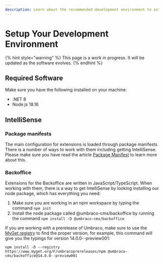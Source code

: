 ```yaml
---
description: Learn about the recommended development environment to extend Umbraco.
---
```


# Setup Your Development Environment

{% hint style="warning" %}
This page is a work in progress. It will be updated as the software evolves.
{% endhint %}

## Required Software

Make sure you have the following installed on your machine:

* .NET 8
* Node.js 18.16

## IntelliSense

### Package manifests

The main configuration for extensions is loaded through package manifests. There is a number of ways to work with them including getting IntelliSense. Please make sure you have read the article [Package Manifest](package-manifest/) to learn more about this.

### Backoffice

Extensions for the Backoffice are written in JavaScript/TypeScript. When working with them, there is a way to get IntelliSense by looking installing our node package, which has everything you need:

1. Make sure you are working in an npm workspace by typing the command `npm init`
2.  Install the node package called @umbraco-cms/backoffice by running the command `npm install -D @umbraco-cms/backoffice`



If you are working with a prerelease of Umbraco, make sure to use the [MyGet registry](https://www.myget.org/feed/umbracoprereleases/package/npm/@umbraco-cms/backoffice) to find the proper version, for example, this command will give you the typings for version 14.0.0--preview001:

```
npm install -D --registry https://www.myget.org/F/umbracoprereleases/npm @umbraco-cms/backoffice@14.0.0--preview001
```
